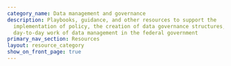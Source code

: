 ```yaml
---
category_name: Data management and governance
description: Playbooks, guidance, and other resources to support the
  implementation of policy, the creation of data governance structures, and the
  day-to-day work of data management in the federal government
primary_nav_section: Resources
layout: resource_category
show_on_front_page: true
---
```

